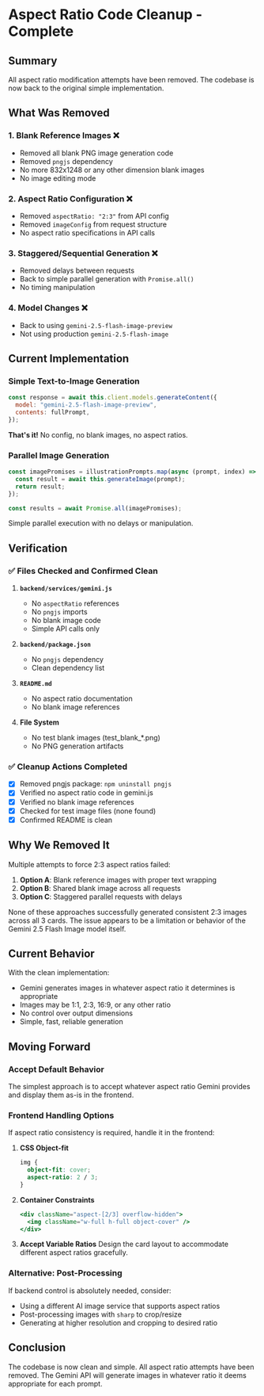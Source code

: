 # Aspect Ratio Code Cleanup - Complete

## Summary

All aspect ratio modification attempts have been removed. The codebase is now back to the original simple implementation.

## What Was Removed

### 1. Blank Reference Images ❌
- Removed all blank PNG image generation code
- Removed `pngjs` dependency
- No more 832x1248 or any other dimension blank images
- No image editing mode

### 2. Aspect Ratio Configuration ❌
- Removed `aspectRatio: "2:3"` from API config
- Removed `imageConfig` from request structure
- No aspect ratio specifications in API calls

### 3. Staggered/Sequential Generation ❌
- Removed delays between requests
- Back to simple parallel generation with `Promise.all()`
- No timing manipulation

### 4. Model Changes ❌
- Back to using `gemini-2.5-flash-image-preview`
- Not using production `gemini-2.5-flash-image`

## Current Implementation

### Simple Text-to-Image Generation

```javascript
const response = await this.client.models.generateContent({
  model: "gemini-2.5-flash-image-preview",
  contents: fullPrompt,
});
```

**That's it!** No config, no blank images, no aspect ratios.

### Parallel Image Generation

```javascript
const imagePromises = illustrationPrompts.map(async (prompt, index) => {
  const result = await this.generateImage(prompt);
  return result;
});

const results = await Promise.all(imagePromises);
```

Simple parallel execution with no delays or manipulation.

## Verification

### ✅ Files Checked and Confirmed Clean

1. **`backend/services/gemini.js`**
   - No `aspectRatio` references
   - No `pngjs` imports
   - No blank image code
   - Simple API calls only

2. **`backend/package.json`**
   - No `pngjs` dependency
   - Clean dependency list

3. **`README.md`**
   - No aspect ratio documentation
   - No blank image references

4. **File System**
   - No test blank images (test_blank_*.png)
   - No PNG generation artifacts

### ✅ Cleanup Actions Completed

- [x] Removed pngjs package: `npm uninstall pngjs`
- [x] Verified no aspect ratio code in gemini.js
- [x] Verified no blank image references
- [x] Checked for test image files (none found)
- [x] Confirmed README is clean

## Why We Removed It

Multiple attempts to force 2:3 aspect ratios failed:
1. **Option A**: Blank reference images with proper text wrapping
2. **Option B**: Shared blank image across all requests  
3. **Option C**: Staggered parallel requests with delays

None of these approaches successfully generated consistent 2:3 images across all 3 cards. The issue appears to be a limitation or behavior of the Gemini 2.5 Flash Image model itself.

## Current Behavior

With the clean implementation:
- Gemini generates images in whatever aspect ratio it determines is appropriate
- Images may be 1:1, 2:3, 16:9, or any other ratio
- No control over output dimensions
- Simple, fast, reliable generation

## Moving Forward

### Accept Default Behavior
The simplest approach is to accept whatever aspect ratio Gemini provides and display them as-is in the frontend.

### Frontend Handling Options
If aspect ratio consistency is required, handle it in the frontend:

1. **CSS Object-fit**
   ```css
   img {
     object-fit: cover;
     aspect-ratio: 2 / 3;
   }
   ```

2. **Container Constraints**
   ```jsx
   <div className="aspect-[2/3] overflow-hidden">
     <img className="w-full h-full object-cover" />
   </div>
   ```

3. **Accept Variable Ratios**
   Design the card layout to accommodate different aspect ratios gracefully.

### Alternative: Post-Processing
If backend control is absolutely needed, consider:
- Using a different AI image service that supports aspect ratios
- Post-processing images with `sharp` to crop/resize
- Generating at higher resolution and cropping to desired ratio

## Conclusion

The codebase is now clean and simple. All aspect ratio attempts have been removed. The Gemini API will generate images in whatever ratio it deems appropriate for each prompt.


